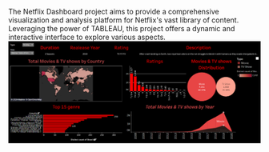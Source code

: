 The Netflix Dashboard project aims to provide a comprehensive visualization and analysis platform for Netflix's vast library of content. Leveraging the power of TABLEAU, this project offers a dynamic and interactive interface to explore various aspects.<br>
![Dashboard Preview](https://github.com/Piyush20032003/Data-Analyst-Projects/blob/main/Netflix%20dashboard/Screenshot%202024-02-20%20111132.png)
